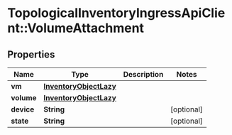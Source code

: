 # TopologicalInventoryIngressApiClient::VolumeAttachment

## Properties
Name | Type | Description | Notes
------------ | ------------- | ------------- | -------------
**vm** | [**InventoryObjectLazy**](InventoryObjectLazy.md) |  | 
**volume** | [**InventoryObjectLazy**](InventoryObjectLazy.md) |  | 
**device** | **String** |  | [optional] 
**state** | **String** |  | [optional] 


